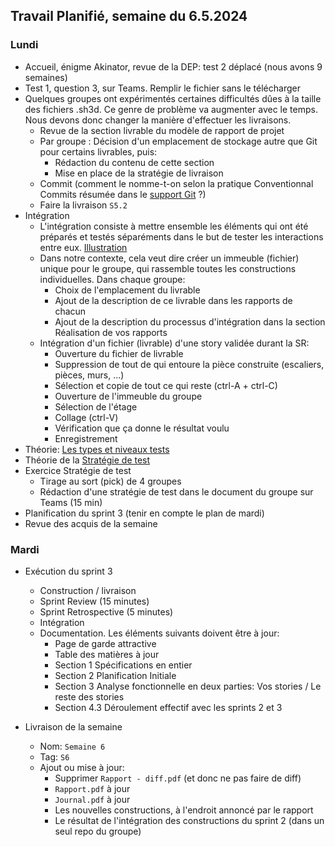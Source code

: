 ## Travail Planifié, semaine du 6.5.2024

### Lundi 

- Accueil, énigme Akinator, revue de la DEP: test 2 déplacé (nous avons 9 semaines)
- Test 1, question 3, sur Teams. Remplir le fichier sans le télécharger
- Quelques groupes ont expérimentés certaines difficultés dûes à la taille des fichiers .sh3d. Ce genre de problème va augmenter avec le temps. Nous devons donc changer la manière d'effectuer les livraisons.
  - Revue de la section livrable du modèle de rapport de projet
  - Par groupe : Décision d'un emplacement de stockage autre que Git pour certains livrables, puis:
    - Rédaction du contenu de cette section 
    - Mise en place de la stratégie de livraison
  - Commit (comment le nomme-t-on selon la pratique Conventionnal Commits résumée dans le [support Git](../Supports/Git.pdf) ?)
  - Faire la livraison `S5.2`
- Intégration
  - L'intégration consiste à mettre ensemble les éléments qui ont été préparés et testés séparéments dans le but de tester les interactions entre eux. [Illustration](../Supports/Integration.pdf)
  - Dans notre contexte, cela veut dire créer un immeuble (fichier) unique pour le groupe, qui rassemble toutes les constructions individuelles. Dans chaque groupe:
    - Choix de l'emplacement du livrable
    - Ajout de la description de ce livrable dans les rapports de chacun
    - Ajout de la description du processus d'intégration dans la section Réalisation de vos rapports
  - Intégration d'un fichier (livrable) d'une story validée durant la SR:
    - Ouverture du fichier de livrable
    - Suppression de tout de qui entoure la pièce construite (escaliers, pièces, murs, ...)
    - Sélection et copie de tout ce qui reste (ctrl-A + ctrl-C)
    - Ouverture de l'immeuble du groupe
    - Sélection de l'étage
    - Collage (ctrl-V)
    - Vérification que ça donne le résultat voulu
    - Enregistrement
- Théorie: [Les types et niveaux tests](../Supports/Tests.pdf) 
- Théorie de la [Stratégie de test](../Supports/Stratégie%20de%20test.pdf)
- Exercice Stratégie de test
  - Tirage au sort (pick) de 4 groupes
  - Rédaction d'une stratégie de test dans le document du groupe sur Teams (15 min)
- Planification du sprint 3 (tenir en compte le plan de mardi)
- Revue des acquis de la semaine

### Mardi 

- Exécution du sprint 3
  - Construction / livraison
  - Sprint Review (15 minutes)
  - Sprint Retrospective (5 minutes)
  - Intégration
  - Documentation. Les éléments suivants doivent être à jour:
    - Page de garde attractive
    - Table des matières à jour
    - Section 1 Spécifications en entier
    - Section 2 Planification Initiale
    - Section 3 Analyse fonctionnelle en deux parties: Vos stories / Le reste des stories
    - Section 4.3 Déroulement effectif avec les sprints 2 et 3

- Livraison de la semaine
  - Nom: `Semaine 6` 
  - Tag: `S6` 
  - Ajout ou mise à jour:
    - Supprimer `Rapport - diff.pdf` (et donc ne pas faire de diff)
    - `Rapport.pdf` à jour
    - `Journal.pdf` à jour
    - Les nouvelles constructions, à l'endroit annoncé par le rapport
    - Le résultat de l'intégration des constructions du sprint 2 (dans un seul repo du groupe)
